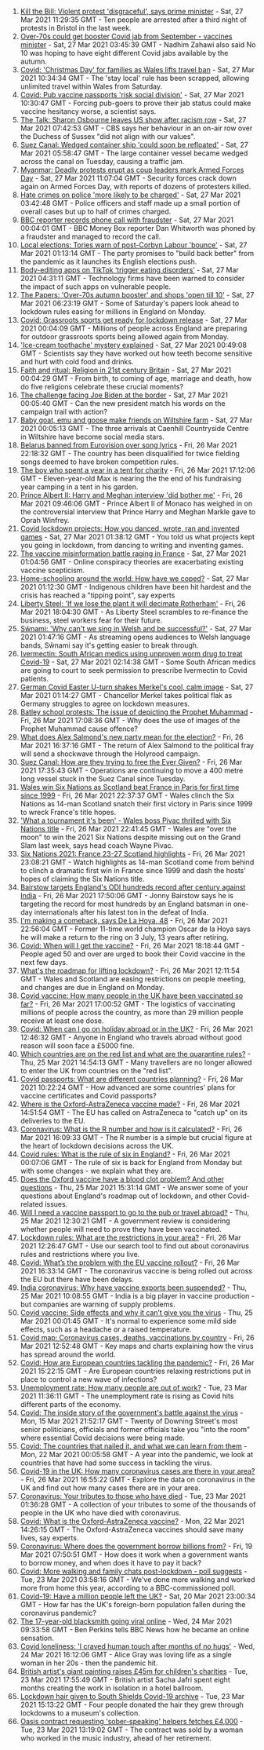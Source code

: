 1. [Kill the Bill: Violent protest 'disgraceful', says prime minister](https://www.bbc.co.uk/news/uk-england-bristol-56548750) - Sat, 27 Mar 2021 11:29:35 GMT - Ten people are arrested after a third night of protests in Bristol in the last week.
2. [Over-70s could get booster Covid jab from September - vaccines minister](https://www.bbc.co.uk/news/uk-56544236) - Sat, 27 Mar 2021 03:45:39 GMT - Nadhim Zahawi also said No 10 was hoping to have eight different Covid jabs available by the autumn.
3. [Covid: 'Christmas Day' for families as Wales lifts travel ban](https://www.bbc.co.uk/news/uk-wales-56542593) - Sat, 27 Mar 2021 10:34:34 GMT - The 'stay local' rule has been scrapped, allowing unlimited travel within Wales from Saturday.
4. [Covid: Pub vaccine passports 'risk social division'](https://www.bbc.co.uk/news/uk-56548357) - Sat, 27 Mar 2021 10:30:47 GMT - Forcing pub-goers to prove their jab status could make vaccine hesitancy worse, a scientist says.
5. [The Talk: Sharon Osbourne leaves US show after racism row](https://www.bbc.co.uk/news/world-us-canada-56547718) - Sat, 27 Mar 2021 07:42:53 GMT - CBS says her behaviour in an on-air row over the Duchess of Sussex "did not align with our values".
6. [Suez Canal: Wedged container ship 'could soon be refloated'](https://www.bbc.co.uk/news/world-middle-east-56547201) - Sat, 27 Mar 2021 05:58:47 GMT - The large container vessel became wedged across the canal on Tuesday, causing a traffic jam.
7. [Myanmar: Deadly protests erupt as coup leaders mark Armed Forces Day](https://www.bbc.co.uk/news/world-asia-56546920) - Sat, 27 Mar 2021 11:07:04 GMT - Security forces crack down again on Armed Forces Day, with reports of dozens of protesters killed.
8. [Hate crimes on police 'more likely to be charged'](https://www.bbc.co.uk/news/uk-56546490) - Sat, 27 Mar 2021 03:42:48 GMT - Police officers and staff made up a small portion of overall cases but up to half of crimes charged.
9. [BBC reporter records phone call with fraudster](https://www.bbc.co.uk/news/business-56543849) - Sat, 27 Mar 2021 00:04:01 GMT - BBC Money Box reporter Dan Whitworth was phoned by a fraudster and managed to record the call.
10. [Local elections: Tories warn of post-Corbyn Labour 'bounce'](https://www.bbc.co.uk/news/uk-politics-56543868) - Sat, 27 Mar 2021 01:13:14 GMT - The party promises to "build back better" from the pandemic as it launches its English elections push.
11. [Body-editing apps on TikTok ‘trigger eating disorders’](https://www.bbc.co.uk/news/technology-56503546) - Sat, 27 Mar 2021 04:31:11 GMT - Technology firms have been warned to consider the impact of such apps on vulnerable people.
12. [The Papers: 'Over-70s autumn booster' and shops 'open till 10'](https://www.bbc.co.uk/news/blogs-the-papers-56546010) - Sat, 27 Mar 2021 06:23:19 GMT - Some of Saturday's papers look ahead to lockdown rules easing for millions in England on Monday.
13. [Covid: Grassroots sports get ready for lockdown release](https://www.bbc.co.uk/news/uk-56543479) - Sat, 27 Mar 2021 00:04:09 GMT - Millions of people across England are preparing for outdoor grassroots sports being allowed again from Monday.
14. ['Ice-cream toothache' mystery explained](https://www.bbc.co.uk/news/health-56536300) - Sat, 27 Mar 2021 00:49:08 GMT - Scientists say they have worked out how teeth become sensitive and hurt with cold food and drinks.
15. [Faith and ritual: Religion in 21st century Britain](https://www.bbc.co.uk/news/uk-56545760) - Sat, 27 Mar 2021 00:04:29 GMT - From birth, to coming of age, marriage and death, how do five religions celebrate these crucial moments?
16. [The challenge facing Joe Biden at the border](https://www.bbc.co.uk/news/world-56540621) - Sat, 27 Mar 2021 00:05:40 GMT - Can the new president match his words on the campaign trail with action?
17. [Baby goat, emu and goose make friends on Wiltshire farm](https://www.bbc.co.uk/news/uk-england-wiltshire-56540936) - Sat, 27 Mar 2021 00:05:13 GMT - The three arrivals at Caenhill Countryside Centre in Wiltshire have become social media stars.
18. [Belarus banned from Eurovision over song lyrics](https://www.bbc.co.uk/news/world-europe-56540236) - Fri, 26 Mar 2021 22:18:32 GMT - The country has been disqualified for twice fielding songs deemed to have broken competition rules.
19. [The boy who spent a year in a tent for charity](https://www.bbc.co.uk/news/uk-56535207) - Fri, 26 Mar 2021 17:12:06 GMT - Eleven-year-old Max is nearing the the end of his fundraising year camping in a tent in his garden.
20. [Prince Albert II: Harry and Meghan interview 'did bother me'](https://www.bbc.co.uk/news/world-europe-56535206) - Fri, 26 Mar 2021 09:46:06 GMT - Prince Albert II of Monaco has weighed in on the controversial interview that Prince Harry and Meghan Markle gave to Oprah Winfrey.
21. [Covid lockdown projects: How you danced, wrote, ran and invented games](https://www.bbc.co.uk/news/stories-56450518) - Sat, 27 Mar 2021 01:38:12 GMT - You told us what projects kept you going in lockdown, from dancing to writing and inventing games.
22. [The vaccine misinformation battle raging in France](https://www.bbc.co.uk/news/blogs-trending-56526265) - Sat, 27 Mar 2021 01:04:56 GMT - Online conspiracy theories are exacerbating existing vaccine scepticism.
23. [Home-schooling around the world: How have we coped?](https://www.bbc.co.uk/news/education-56417834) - Sat, 27 Mar 2021 01:12:30 GMT - Indigenous children have been hit hardest and the crisis has reached a "tipping point", say experts
24. [Liberty Steel: 'If we lose the plant it will decimate Rotherham'](https://www.bbc.co.uk/news/business-56526900) - Fri, 26 Mar 2021 18:04:30 GMT - As Liberty Steel scrambles to re-finance the business, steel workers fear for their future.
25. [Sŵnami: 'Why can't we sing in Welsh and be successful?'](https://www.bbc.co.uk/news/newsbeat-56409123) - Sat, 27 Mar 2021 01:47:16 GMT - As streaming opens audiences to Welsh language bands, Sŵnami say it's getting easier to break through.
26. [Ivermectin: South African medics using unproven worm drug to treat Covid-19](https://www.bbc.co.uk/news/world-africa-56526632) - Sat, 27 Mar 2021 02:14:38 GMT - Some South African medics are going to court to seek permission to prescribe Ivermectin to Covid patients.
27. [German Covid Easter U-turn shakes Merkel's cool, calm image](https://www.bbc.co.uk/news/world-europe-56537390) - Sat, 27 Mar 2021 01:14:27 GMT - Chancellor Merkel takes political flak as Germany struggles to agree on lockdown measures.
28. [Batley school protests: The issue of depicting the Prophet Muhammad](https://www.bbc.co.uk/news/world-europe-30813742) - Fri, 26 Mar 2021 17:08:36 GMT - Why does the use of images of the Prophet Muhammad cause offence?
29. [What does Alex Salmond's new party mean for the election?](https://www.bbc.co.uk/news/uk-scotland-scotland-politics-56541753) - Fri, 26 Mar 2021 16:37:16 GMT - The return of Alex Salmond to the political fray will send a shockwave through the Holyrood campaign.
30. [Suez Canal: How are they trying to free the Ever Given?](https://www.bbc.co.uk/news/56523659) - Fri, 26 Mar 2021 17:35:43 GMT - Operations are continuing to move a 400 metre long vessel stuck in the Suez Canal since Tuesday.
31. [Wales win Six Nations as Scotland beat France in Paris for first time since 1999](https://www.bbc.co.uk/sport/rugby-union/56545048) - Fri, 26 Mar 2021 22:37:37 GMT - Wales clinch the Six Nations as 14-man Scotland snatch their first victory in Paris since 1999 to wreck France's title hopes.
32. ['What a tournament it's been' - Wales boss Pivac thrilled with Six Nations title](https://www.bbc.co.uk/sport/rugby-union/56531517) - Fri, 26 Mar 2021 22:41:45 GMT - Wales are "over the moon" to win the 2021 Six Nations despite missing out on the Grand Slam last week, says head coach Wayne Pivac.
33. [Six Nations 2021: France 23-27 Scotland highlights](https://www.bbc.co.uk/sport/av/rugby-union/56546320) - Fri, 26 Mar 2021 23:08:21 GMT - Watch highlights as 14-man Scotland come from behind to clinch a dramatic first win in France since 1999 and dash the hosts' hopes of claiming the Six Nations title.
34. [Bairstow targets England's ODI hundreds record after century against India](https://www.bbc.co.uk/sport/cricket/56543949) - Fri, 26 Mar 2021 17:50:06 GMT - Jonny Bairstow says he is targeting the record for most hundreds by an England batsman in one-day internationals after his latest ton in the defeat of India.
35. [I'm making a comeback, says De La Hoya, 48](https://www.bbc.co.uk/sport/boxing/56545873) - Fri, 26 Mar 2021 22:56:04 GMT - Former 11-time world champion Oscar de la Hoya says he will make a return to the ring on 3 July, 13 years after retiring.
36. [Covid: When will I get the vaccine?](https://www.bbc.co.uk/news/health-55045639) - Fri, 26 Mar 2021 18:18:44 GMT - People aged 50 and over are urged to book their Covid vaccine in the next few days.
37. [What's the roadmap for lifting lockdown?](https://www.bbc.co.uk/news/explainers-52530518) - Fri, 26 Mar 2021 12:11:54 GMT - Wales and Scotland are easing restrictions on people meeting, and changes are due in England on Monday.
38. [Covid vaccine: How many people in the UK have been vaccinated so far?](https://www.bbc.co.uk/news/health-55274833) - Fri, 26 Mar 2021 17:00:52 GMT - The logistics of vaccinating millions of people across the country, as more than 29 million people receive at least one dose.
39. [Covid: When can I go on holiday abroad or in the UK?](https://www.bbc.co.uk/news/explainers-52646738) - Fri, 26 Mar 2021 12:46:32 GMT - Anyone in England who travels abroad without good reason will soon face a £5000 fine.
40. [Which countries are on the red list and what are the quarantine rules?](https://www.bbc.co.uk/news/explainers-52544307) - Thu, 25 Mar 2021 14:54:13 GMT - Many travellers are no longer allowed to enter the UK from countries on the "red list".
41. [Covid passports: What are different countries planning?](https://www.bbc.co.uk/news/world-europe-56522408) - Fri, 26 Mar 2021 10:22:24 GMT - How advanced are some countries' plans for vaccine certificates and Covid passports?
42. [Where is the Oxford-AstraZeneca vaccine made?](https://www.bbc.co.uk/news/56483766) - Fri, 26 Mar 2021 14:51:54 GMT - The EU has called on AstraZeneca to "catch up" on its deliveries to the EU.
43. [Coronavirus: What is the R number and how is it calculated?](https://www.bbc.co.uk/news/health-52473523) - Fri, 26 Mar 2021 16:09:33 GMT - The R number is a simple but crucial figure at the heart of lockdown decisions across the UK.
44. [Covid rules: What is the rule of six in England?](https://www.bbc.co.uk/news/health-56526587) - Fri, 26 Mar 2021 00:07:06 GMT - The rule of six is back for England from Monday but with some changes - we explain what they are.
45. [Does the Oxford vaccine have a blood clot problem? And other questions](https://www.bbc.co.uk/news/world-asia-china-51176409) - Thu, 25 Mar 2021 15:31:14 GMT - We answer some of your questions about England's roadmap out of lockdown, and other Covid-related issues.
46. [Will I need a vaccine passport to go to the pub or travel abroad?](https://www.bbc.co.uk/news/explainers-55718553) - Thu, 25 Mar 2021 12:30:21 GMT - A government review is considering whether people will need to prove they have been vaccinated.
47. [Lockdown rules: What are the restrictions in your area?](https://www.bbc.co.uk/news/uk-54373904) - Fri, 26 Mar 2021 12:26:47 GMT - Use our search tool to find out about coronavirus rules and restrictions where you live.
48. [Covid: What’s the problem with the EU vaccine rollout?](https://www.bbc.co.uk/news/explainers-52380823) - Fri, 26 Mar 2021 16:33:14 GMT - The coronavirus vaccine is being rolled out across the EU but there have been delays.
49. [India coronavirus: Why have vaccine exports been suspended?](https://www.bbc.co.uk/news/world-asia-india-55571793) - Thu, 25 Mar 2021 10:08:55 GMT - India is a big player in vaccine production - but companies are warning of supply problems.
50. [Covid vaccine: Side effects and why it can’t give you the virus](https://www.bbc.co.uk/news/health-56437270) - Thu, 25 Mar 2021 00:01:45 GMT - It's normal to experience some mild side effects, such as a headache or a raised temperature.
51. [Covid map: Coronavirus cases, deaths, vaccinations by country](https://www.bbc.co.uk/news/world-51235105) - Fri, 26 Mar 2021 12:52:48 GMT - Key maps and charts explaining how the virus has spread around the world.
52. [Covid: How are European countries tackling the pandemic?](https://www.bbc.co.uk/news/explainers-53640249) - Fri, 26 Mar 2021 15:22:15 GMT - Are European countries relaxing restrictions put in place to control a new wave of infections?
53. [Unemployment rate: How many people are out of work?](https://www.bbc.co.uk/news/business-52660591) - Tue, 23 Mar 2021 11:36:11 GMT - The unemployment rate is rising as Covid hits different parts of the economy.
54. [Covid: The inside story of the government's battle against the virus](https://www.bbc.co.uk/news/uk-politics-56361599) - Mon, 15 Mar 2021 21:52:17 GMT - Twenty of Downing Street's most senior politicians, officials and former officials take you "into the room" where essential Covid decisions were being made.
55. [Covid: The countries that nailed it, and what we can learn from them](https://www.bbc.co.uk/news/uk-56455030) - Mon, 22 Mar 2021 00:05:58 GMT - A year into the pandemic, we look at countries that have had some success in tackling the virus.
56. [Covid-19 in the UK: How many coronavirus cases are there in your area?](https://www.bbc.co.uk/news/uk-51768274) - Fri, 26 Mar 2021 16:55:22 GMT - Explore the data on coronavirus in the UK and find out how many cases there are in your area.
57. [Coronavirus: Your tributes to those who have died](https://www.bbc.co.uk/news/uk-52676411) - Tue, 23 Mar 2021 01:36:28 GMT - A collection of your tributes to some of the thousands of people in the UK who have died with coronavirus.
58. [Covid: What is the Oxford-AstraZeneca vaccine?](https://www.bbc.co.uk/news/health-55302595) - Mon, 22 Mar 2021 14:26:15 GMT - The Oxford-AstraZeneca vaccines should save many lives, say experts.
59. [Coronavirus: Where does the government borrow billions from?](https://www.bbc.co.uk/news/business-50504151) - Fri, 19 Mar 2021 07:50:51 GMT - How does it work when a government wants to borrow money, and when does it have to pay it back?
60. [Covid: More walking and family chats post-lockdown - poll suggests](https://www.bbc.co.uk/news/uk-56490823) - Tue, 23 Mar 2021 03:58:16 GMT - We've done more walking and worked more from home this year, according to a BBC-commissioned poll.
61. [Covid-19: Have a million people left the UK?](https://www.bbc.co.uk/news/uk-56435100) - Sat, 20 Mar 2021 23:00:34 GMT - How far has the UK's foreign-born population fallen during the coronavirus pandemic?
62. [The 17-year-old blacksmith going viral online](https://www.bbc.co.uk/news/uk-56503921) - Wed, 24 Mar 2021 09:33:58 GMT - Ben Perkins tells BBC News how he became an online sensation.
63. [Covid loneliness: 'I craved human touch after months of no hugs'](https://www.bbc.co.uk/news/uk-wales-56499588) - Wed, 24 Mar 2021 16:12:06 GMT - Alice Gray was loving life as a single woman in her 20s - then the pandemic hit.
64. [British artist's giant painting raises £45m for children's charities](https://www.bbc.co.uk/news/entertainment-arts-56495039) - Tue, 23 Mar 2021 17:55:49 GMT - British artist Sacha Jafri spent eight months creating the work in isolation in a hotel ballroom.
65. [Lockdown hair given to South Shields Covid-19 archive](https://www.bbc.co.uk/news/uk-england-tyne-56500346) - Tue, 23 Mar 2021 15:13:22 GMT - Four people donated the hair they grew through lockdowns to a museum's collection.
66. [Oasis contract requesting 'sober-speaking' helpers fetches £4,000](https://www.bbc.co.uk/news/uk-england-derbyshire-56496803) - Tue, 23 Mar 2021 13:19:02 GMT - The contract was sold by a woman who worked in the music industry, ahead of her retirement.

